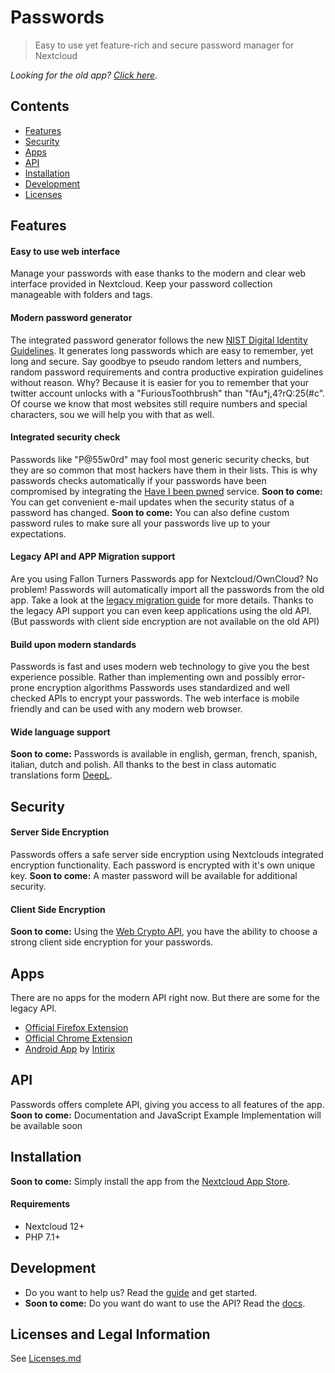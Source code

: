# Passwords
> Easy to use yet feature-rich and secure password manager for Nextcloud

_Looking for the old app? [Click here](https://github.com/marius-wieschollek/passwords-legacy)._

## Contents
* [Features](#features)
* [Security](#security)
* [Apps](#apps)
* [API](#api)
* [Installation](#installation)
* [Development](#development)
* [Licenses](Licenses.md)

## Features
#### Easy to use web interface
Manage your passwords with ease thanks to the modern and clear web interface provided in Nextcloud.
Keep your password collection manageable with folders and tags.

#### Modern password generator
The integrated password generator follows the new [NIST Digital Identity Guidelines](https://pages.nist.gov/800-63-3/).
It generates long passwords which are easy to remember, yet long and secure.
Say goodbye to pseudo random letters and numbers, random password requirements and contra productive expiration guidelines without reason.
Why? Because it is easier for you to remember that your twitter account unlocks with a "FuriousToothbrush" than "fAu*j,4?rQ:25(#c".
Of course we know that most websites still require numbers and special characters, sou we will help you with that as well.

#### Integrated security check
Passwords like "P@55w0rd" may fool most generic security checks, but they are so common that most hackers have them in their lists.
This is why passwords checks automatically if your passwords have been compromised by integrating the [Have I been pwned](https://haveibeenpwned.com/) service.
**Soon to come:** You can get convenient e-mail updates when the security status of a password has changed.
**Soon to come:** You can also define custom password rules to make sure all your passwords live up to your expectations.

#### Legacy API and APP Migration support
Are you using Fallon Turners Passwords app for Nextcloud/OwnCloud? No problem!
Passwords will automatically import all the passwords from the old app.
Take a look at the [legacy migration guide](https://git.mdns.eu/nextcloud/passwords/wikis/Administrators/Legacy-Migration) for more details.
Thanks to the legacy API support you can even keep applications using the old API.
(But passwords with client side encryption are not available on the old API)

#### Build upon modern standards
Passwords is fast and uses modern web technology to give you the best experience possible.
Rather than implementing own and possibly error-prone encryption algorithms Passwords uses standardized and well checked APIs to encrypt your passwords.
The web interface is mobile friendly and can be used with any modern web browser.

#### Wide language support
**Soon to come:** Passwords is available in english, german, french, spanish, italian, dutch and polish.
All thanks to the best in class automatic translations form [DeepL](https://www.deepl.com/translator).

## Security
#### Server Side Encryption
Passwords offers a safe server side encryption using Nextclouds integrated encryption functionality.
Each password is encrypted with it's own unique key.
**Soon to come:** A master password will be available for additional security.

#### Client Side Encryption
**Soon to come:** Using the [Web Crypto API](https://developer.mozilla.org/en-US/docs/Web/API/Web_Crypto_API), you have the ability to choose a strong client side encryption for your passwords.

## Apps
There are no apps for the modern API right now. But there are some for the legacy API.
* [Official Firefox Extension](https://addons.mozilla.org/de/firefox/addon/nextcloud-passwords/)
* [Official Chrome Extension](https://github.com/marius-wieschollek/passwords-webextension/wiki/chromium-builds)
* [Android App](https://play.google.com/store/apps/details?id=com.intirix.cloudpasswordmanager) by [Intirix](https://github.com/intirix/cloudpasswordmanager)

## API
Passwords offers complete API, giving you access to all features of the app.
**Soon to come:** Documentation and JavaScript Example Implementation will be available soon

## Installation
**Soon to come:** Simply install the app from the [Nextcloud App Store](https://apps.nextcloud.com/).

#### Requirements
* Nextcloud 12+
* PHP 7.1+

## Development
* Do you want to help us? Read the [guide](CONTRIBUTING.md) and get started.
* **Soon to come:** Do you want do want to use the API? Read the [docs](https://git.mdns.eu/nextcloud/passwords/wikis).

## Licenses and Legal Information
See [Licenses.md](Licenses.md)